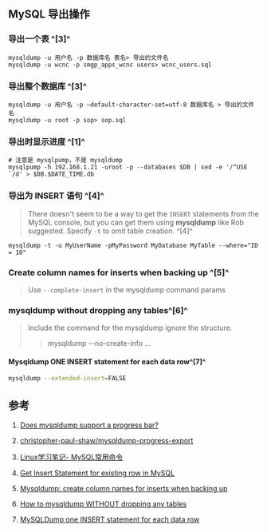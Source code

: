 ## MySQL 导出操作



### 导出一个表 ^[3]^
```shell
mysqldump -u 用户名 -p 数据库名 表名> 导出的文件名  
mysqldump -u wcnc -p smgp_apps_wcnc users> wcnc_users.sql
```

### 导出整个数据库 ^[3]^
```shell
mysqldump -u 用户名 -p –default-character-set=utf-8 数据库名 > 导出的文件名
mysqldump -u root -p sop> sop.sql  
```

### 导出时显示进度 ^[1]^
```shell
# 注意是 mysqlpump，不是 mysqldump
mysqlpump -h 192.168.1.21 -uroot -p --databases $DB | sed -e '/^USE `/d' > $DB.$DATE_TIME.db 
```

### 导出为 INSERT 语句 ^[4]^

> There doesn't seem to be a way to get the `INSERT` statements from the MySQL console, but you can get them using **mysqldump** like Rob suggested. Specify `-t` to omit table creation. ^[4]^

```shell
mysqldump -t -u MyUserName -pMyPassword MyDatabase MyTable --where="ID = 10"
```



### Create column names for inserts when backing up ^[5]^

> Use `--complete-insert` in the mysqldump command params



### mysqldump without dropping any tables^[6]^

> Include the command for the mysqldump ignore the structure.
>
> > mysqldump --no-create-info ...



#### Mysqldump ONE INSERT statement for each data row^[7]^

```bash
mysqldump --extended-insert=FALSE 
```





## 参考

1. [Does mysqldump support a progress bar?](https://stackoverflow.com/questions/4852933/does-mysqldump-support-a-progress-bar)

2. [christopher-paul-shaw/mysqldump-progress-export](https://gist.github.com/christopher-paul-shaw/db73591eb749949aad126947f1122702)

3. [Linux学习笔记- MySQL常用命令](https://www.jianshu.com/p/b46fe8c2bbed#86520ff8-f173-5eaf-9a5e-8af8c0b37572)

4. [Get Insert Statement for existing row in MySQL](https://stackoverflow.com/questions/3978326/get-insert-statement-for-existing-row-in-mysql)

5. [Mysqldump: create column names for inserts when backing up](https://stackoverflow.com/questions/5467517/mysqldump-create-column-names-for-inserts-when-backing-up)

6. [How to mysqldump WITHOUT dropping any tables](https://stackoverflow.com/questions/49682922/how-to-mysqldump-without-dropping-any-tables)

7. [MySQLDump one INSERT statement for each data row](https://stackoverflow.com/questions/12439353/mysqldump-one-insert-statement-for-each-data-row)
